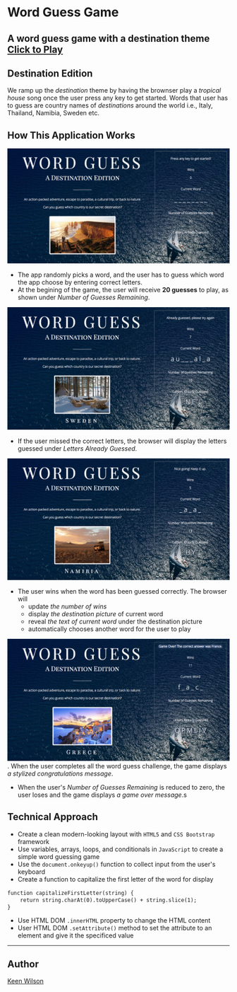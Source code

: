 # Word Guess Game

A word guess game with **a destination theme**  [Click to Play](https://keenwilson.github.io/Word-Guess-Game/ "Destination Word Guess Game")
---
## Destination Edition
We ramp up the *destination* theme by having the brownser play a *tropical house* song once the user press any key to get started.
Words that user has to guess are country names of *destinations* around the world i.e., Italy, Thailand, Namibia, Sweden etc.

## How This Application Works

![Welcome the user and random a word](./assets/screenshots/screenshot-startgame.png)
* The app randomly picks a word, and the user has to guess which word the app choose by entering correct letters.
* At the begining of the game, the user will receive **20 guesses** to play, as shown under *Number of Guesses Remaining*.

![Letters already guessed](./assets/screenshots/screenshot-showalreadyguessed.png)
* If the user missed the correct letters, the browser will display the letters guessed under *Letters Already Guessed*.

![Correct guess](./assets/screenshots/screenshot-showcorrectguess.png)
* The user wins when the word has been guessed correctly. The browser will
    * update *the number of wins*
    * display *the destination picture* of current word
    * reveal *the text of current word* under the destination picture
    * automatically chooses another word for the user to play

![Game over](./assets/screenshots/screenshot-gameover.png)
. When the user completes all the word guess challenge, the game displays *a stylized congratulations message*.
* When the user's *Number of Guesses Remaining* is reduced to zero, the user loses and the game displays *a game over message*.s

## Technical Approach
* Create a clean modern-looking layout with `HTML5` and `CSS Bootstrap` framework
* Use variables, arrays, loops, and conditionals in `JavaScript` to create a simple word guessing game
* Use the `document.onkeyup()` function to collect input from the user's keyboard
* Create a function to capitalize the first letter of the word for display
```
function capitalizeFirstLetter(string) {
    return string.charAt(0).toUpperCase() + string.slice(1);
}
```
* Use HTML DOM `.innerHTML`  property to change the HTML content
* User HTML DOM `.setAttribute()` method to set the attribute to an element and give it  the specificed value
---
## Author
[Keen Wilson](https://keenwilson.github.io/ "Keen Wilson's Portfolio")
